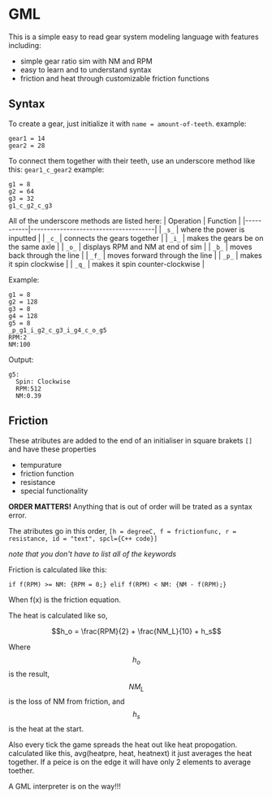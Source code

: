 # GML
This is a simple easy to read gear system modeling language with features including:
- simple gear ratio sim with NM and RPM
- easy to learn and to understand syntax
- friction and heat through customizable friction functions

## Syntax
To create a gear, just initialize it with ```name = amount-of-teeth```. 
example: 
``` GML
gear1 = 14
gear2 = 28
```
To connect them together with their teeth, use an underscore method like this: ```gear1_c_gear2```
example:
``` GML
g1 = 8
g2 = 64
g3 = 32
g1_c_g2_c_g3
```
All of the underscore methods are listed here:
| Operation | Function                             |
|-----------|--------------------------------------|
| `_s_`     | where the power is inputted          |
| `_c_`     | connects the gears together          |
| `_i_`     | makes the gears be on the same axle  |
| `_o_`     | displays RPM and NM at end of sim    |
| `_b_`     | moves back through the line          |
| `_f_`     | moves forward through the line       |
| `_p_`     | makes it spin clockwise              |
| `_q_`     | makes it spin counter-clockwise      |

Example:
``` GML
g1 = 8
g2 = 128
g3 = 8
g4 = 128
g5 = 8
_p_g1_i_g2_c_g3_i_g4_c_o_g5
RPM:2
NM:100
```
Output:
``` GML
g5:
  Spin: Clockwise
  RPM:512
  NM:0.39
```
## Friction
These atributes are added to the end of an initialiser in square brakets ```[]``` and have these properties

- tempurature
- friction function
- resistance
- special functionality

**ORDER MATTERS!** Anything that is out of order will be trated as a syntax error.

The atributes go in this order, ```[h = degreeC, f = frictionfunc, r = resistance, id = "text", spcl={C++ code}]```

*note that you don't have to list all of the keywords*

Friction is calculated like this:

```if f(RPM) >= NM: {RPM = 0;} elif f(RPM) < NM: {NM - f(RPM);}```

When f(x) is the friction equation.

The heat is calculated like so, 

$$h_o = \frac{RPM}{2} + \frac{NM_L}{10} + h_s$$

Where $$h_o$$ is the result, $$NM_L$$ is the loss of NM from friction, and $$h_s$$ is the heat at the start.

Also every tick the game spreads the heat out like heat propogation. calculated like this, avg(heatpre, heat, heatnext) it just 
averages the heat together.
If a peice is on the edge it will have only 2 elements to average toether.

A GML interpreter is on the way!!!
